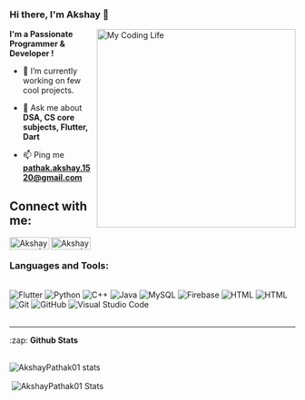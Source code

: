 ### Hi there, I'm Akshay 👋
<img align="right" alt="My Coding Life" src="https://media.giphy.com/media/Ah3zHH7hvsSB2/giphy.gif" width="350" >

<b> I'm a Passionate Programmer & Developer !</b>

- 🔭 I’m currently working on few cool projects.

- 💬 Ask me about **DSA, CS core subjects, Flutter, Dart**

- 📫 Ping me **pathak.akshay.1520@gmail.com**



## Connect with me:

[<img align="left" alt="Akshay Pathak | LinkedIn" width="70px" height="22px" src="https://img.shields.io/badge/-LinkedIN-black?logo=linkedin&logoColor=white&style=plastic" />](https://www.linkedin.com/in/akshay--pathak/)  [<img align="left" alt="Akshay Pathak | Leetcode" width="70px" height="22px" src="https://img.shields.io/badge/-Leetcode-black?logo=leetcode&logoColor=white&style=plastic" />](https://leetcode.com/AkshayPathak/)
<br>


### Languages and Tools:
</br>

<div class="row" padding = "70";>
<img alt="Flutter" src ="https://img.shields.io/badge/-Flutter-black?logo=flutter&logoColor=white&style=plastic"/>  
<img alt="Python" src="https://img.shields.io/badge/-Python-black?logo=python&logoColor=white&style=plastic"/>  
<img alt="C++" src="https://img.shields.io/badge/-C++-black?logo=c++&logoColor=white&style=plastic"/>  
<img alt="Java" src="https://img.shields.io/badge/-Java-black?logo=java&logoColor=white&style=plastic"/>  
<img alt="MySQL" src="https://img.shields.io/badge/-MySQL-black?logo=mysql&logoColor=white&style=plastic"/>  
<img alt="Firebase" src="https://img.shields.io/badge/-Firebase-black?logo=firebase&logoColor=white&style=plastic"/>  
<img alt="HTML" src="https://img.shields.io/badge/-HTML-black?logo=HTML5&logoColor=white&style=plastic"/>
<img alt="HTML" src="https://img.shields.io/badge/-CSS-black?logo=CSS3&logoColor=white&style=plastic"/>
<img alt="Git" src="https://img.shields.io/badge/-Git-black?logo=git&logoColor=white&style=plastic"/> 
<img alt="GitHub" src="https://img.shields.io/badge/-GitHub-black?logo=github&logoColor=white&style=plastic"/>
<img alt="Visual Studio Code" src="https://img.shields.io/badge/-VisualStudioCode-black?logo=VisualStudioCode&logoColor=white&style=plastic"/>
 
</div>
<br />

---

<summary>:zap: <b>Github Stats</b></summary>
<br>
<p><img align="center" src="https://github-readme-stats.vercel.app/api/top-langs/?username=AkshayPathak01&layout=compact&langs_count=8" alt="AkshayPathak01 stats" /></p>
  
<p>&nbsp;<img align="center" src="https://github-readme-stats.vercel.app/api?username=AkshayPathak01&count_private=true&show_icons=true" alt="AkshayPathak01 Stats" /></p>
